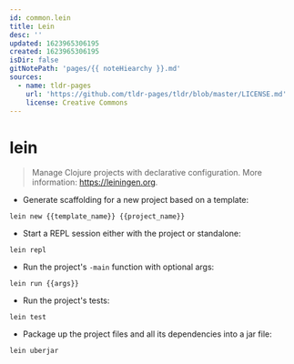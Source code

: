 ```yaml
---
id: common.lein
title: Lein
desc: ''
updated: 1623965306195
created: 1623965306195
isDir: false
gitNotePath: 'pages/{{ noteHiearchy }}.md'
sources:
  - name: tldr-pages
    url: 'https://github.com/tldr-pages/tldr/blob/master/LICENSE.md'
    license: Creative Commons
---
```

# lein

> Manage Clojure projects with declarative configuration.
> More information: <https://leiningen.org>.

- Generate scaffolding for a new project based on a template:

`lein new {{template_name}} {{project_name}}`

- Start a REPL session either with the project or standalone:

`lein repl`

- Run the project's `-main` function with optional args:

`lein run {{args}}`

- Run the project's tests:

`lein test`

- Package up the project files and all its dependencies into a jar file:

`lein uberjar`

